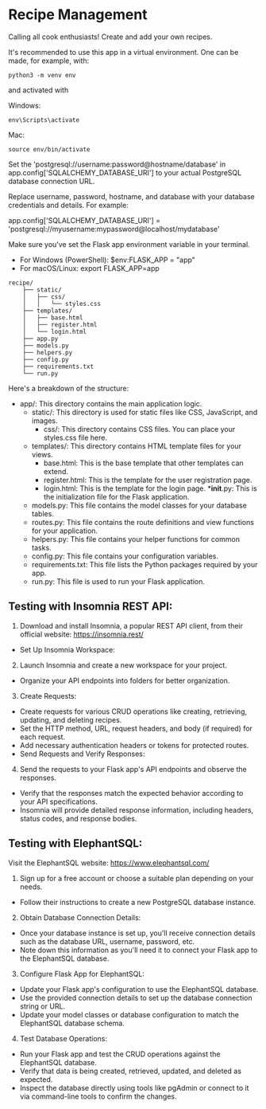 # Recipe Management

Calling all cook enthusiasts! Create and add your own recipes. 

It's recommended to use this app in a virtual environment. One can be made, for example, with:

```
python3 -m venv env
```

and activated with

Windows: 
```
env\Scripts\activate
```

Mac: 
```
source env/bin/activate
```

Set the 'postgresql://username:password@hostname/database' in app.config['SQLALCHEMY_DATABASE_URI'] to your actual PostgreSQL database connection URL. 

Replace username, password, hostname, and database with your database credentials and details. For example:

app.config['SQLALCHEMY_DATABASE_URI'] = 'postgresql://myusername:mypassword@localhost/mydatabase'

Make sure you've set the Flask app environment variable in your terminal. 

* For Windows (PowerShell): $env:FLASK_APP = "app"
* For macOS/Linux: export FLASK_APP=app

```
recipe/
    ├── static/
    │   ├── css/
    │   │   └── styles.css
    ├── templates/
    │   ├── base.html
    │   ├── register.html
    │   └── login.html
    ├── app.py
    ├── models.py
    ├── helpers.py
    ├── config.py
    ├── requirements.txt
    └── run.py
```

Here's a breakdown of the structure:

* app/: This directory contains the main application logic.
    * static/: This directory is used for static files like CSS, JavaScript, and images.
        * css/: This directory contains CSS files. You can place your styles.css file here.
    * templates/: This directory contains HTML template files for your views.
        * base.html: This is the base template that other templates can extend.
        * register.html: This is the template for the user registration page.
        * login.html: This is the template for the login page.
    *__init__.py: This is the initialization file for the Flask application.
    * models.py: This file contains the model classes for your database tables.
    * routes.py: This file contains the route definitions and view functions for your application.
    * helpers.py: This file contains your helper functions for common tasks.
    * config.py: This file contains your configuration variables.
    * requirements.txt: This file lists the Python packages required by your app.
    * run.py: This file is used to run your Flask application.

## Testing with Insomnia REST API:

1. Download and install Insomnia, a popular REST API client, from their official website: https://insomnia.rest/
* Set Up Insomnia Workspace:

2. Launch Insomnia and create a new workspace for your project.
* Organize your API endpoints into folders for better organization.

3. Create Requests:
* Create requests for various CRUD operations like creating, retrieving, updating, and deleting recipes.
* Set the HTTP method, URL, request headers, and body (if required) for each request.
* Add necessary authentication headers or tokens for protected routes.
* Send Requests and Verify Responses:

4. Send the requests to your Flask app's API endpoints and observe the responses.
* Verify that the responses match the expected behavior according to your API specifications.
* Insomnia will provide detailed response information, including headers, status codes, and response bodies.


## Testing with ElephantSQL:

Visit the ElephantSQL website: https://www.elephantsql.com/

1. Sign up for a free account or choose a suitable plan depending on your needs.
* Follow their instructions to create a new PostgreSQL database instance.

2. Obtain Database Connection Details:
* Once your database instance is set up, you'll receive connection details such as the database URL, username, password, etc.
* Note down this information as you'll need it to connect your Flask app to the ElephantSQL database.

3. Configure Flask App for ElephantSQL:
* Update your Flask app's configuration to use the ElephantSQL database.
* Use the provided connection details to set up the database connection string or URL.
* Update your model classes or database configuration to match the ElephantSQL database schema.

4. Test Database Operations:
* Run your Flask app and test the CRUD operations against the ElephantSQL database.
* Verify that data is being created, retrieved, updated, and deleted as expected.
* Inspect the database directly using tools like pgAdmin or connect to it via command-line tools to confirm the changes.
